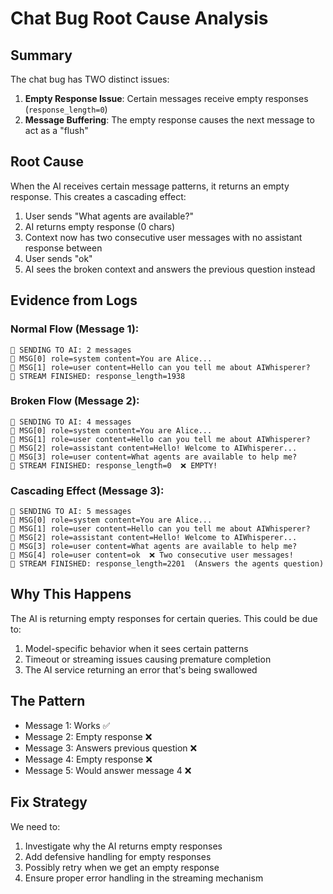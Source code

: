 # Chat Bug Root Cause Analysis

## Summary
The chat bug has TWO distinct issues:
1. **Empty Response Issue**: Certain messages receive empty responses (`response_length=0`)
2. **Message Buffering**: The empty response causes the next message to act as a "flush"

## Root Cause
When the AI receives certain message patterns, it returns an empty response. This creates a cascading effect:

1. User sends "What agents are available?"
2. AI returns empty response (0 chars)
3. Context now has two consecutive user messages with no assistant response between
4. User sends "ok" 
5. AI sees the broken context and answers the previous question instead

## Evidence from Logs

### Normal Flow (Message 1):
```
🚨 SENDING TO AI: 2 messages
🚨 MSG[0] role=system content=You are Alice...
🚨 MSG[1] role=user content=Hello can you tell me about AIWhisperer?
🔄 STREAM FINISHED: response_length=1938
```

### Broken Flow (Message 2):
```
🚨 SENDING TO AI: 4 messages
🚨 MSG[0] role=system content=You are Alice...
🚨 MSG[1] role=user content=Hello can you tell me about AIWhisperer?
🚨 MSG[2] role=assistant content=Hello! Welcome to AIWhisperer...
🚨 MSG[3] role=user content=What agents are available to help me?
🔄 STREAM FINISHED: response_length=0  ❌ EMPTY!
```

### Cascading Effect (Message 3):
```
🚨 SENDING TO AI: 5 messages
🚨 MSG[0] role=system content=You are Alice...
🚨 MSG[1] role=user content=Hello can you tell me about AIWhisperer?
🚨 MSG[2] role=assistant content=Hello! Welcome to AIWhisperer...
🚨 MSG[3] role=user content=What agents are available to help me?
🚨 MSG[4] role=user content=ok  ❌ Two consecutive user messages!
🔄 STREAM FINISHED: response_length=2201  (Answers the agents question)
```

## Why This Happens
The AI is returning empty responses for certain queries. This could be due to:
1. Model-specific behavior when it sees certain patterns
2. Timeout or streaming issues causing premature completion
3. The AI service returning an error that's being swallowed

## The Pattern
- Message 1: Works ✅
- Message 2: Empty response ❌
- Message 3: Answers previous question ❌
- Message 4: Empty response ❌
- Message 5: Would answer message 4 ❌

## Fix Strategy
We need to:
1. Investigate why the AI returns empty responses
2. Add defensive handling for empty responses
3. Possibly retry when we get an empty response
4. Ensure proper error handling in the streaming mechanism
